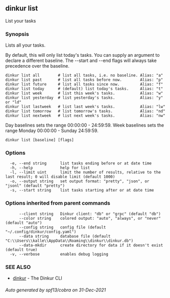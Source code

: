 ## dinkur list

List your tasks

### Synopsis

Lists all your tasks.

By default, this will only list today's tasks. You can supply an argument
to declare a different baseline. The --start and --end flags will always
take precedence over the baseline.

	dinkur list all        # list all tasks, i.e. no baseline. Alias: "a"
	dinkur list past       # list all tasks before now.        Alias: "p"
	dinkur list future     # list all tasks since now.         Alias: "f"
	dinkur list today      # (default) list today's tasks.     Alias: "t"
	dinkur list week       # list this week's tasks.           Alias: "w"
	dinkur list yesterday  # list yesterday's tasks.           Alias: "y" or "ld"
	dinkur list lastweek   # list last week's tasks.           Alias: "lw"
	dinkur list tomorrow   # list tomorrow's tasks.            Alias: "nd"
	dinkur list nextweek   # list next week's tasks.           Alias: "nw"

Day baselines sets the range 00:00:00 - 24:59:59.
Week baselines sets the range Monday 00:00:00 - Sunday 24:59:59.


```
dinkur list [baseline] [flags]
```

### Options

```
  -e, --end string      list tasks ending before or at date time
  -h, --help            help for list
  -l, --limit uint      limit the number of results, relative to the last result; 0 will disable limit (default 1000)
  -o, --output string   set output format: "pretty", "json", or "jsonl" (default "pretty")
  -s, --start string    list tasks starting after or at date time
```

### Options inherited from parent commands

```
      --client string   Dinkur client: "db" or "grpc" (default "db")
      --color string    colored output: "auto", "always", or "never" (default "auto")
      --config string   config file (default "~/.config/dinkur/config.yaml")
      --data string     database file (default "C:\\Users\\kalle\\AppData\\Roaming\\dinkur\\dinkur.db")
      --data-mkdir      create directory for data if it doesn't exist (default true)
  -v, --verbose         enables debug logging
```

### SEE ALSO

* [dinkur](dinkur.md)	 - The Dinkur CLI

###### Auto generated by spf13/cobra on 31-Dec-2021
